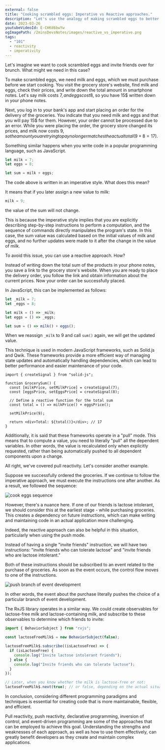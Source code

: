 ```yaml
---
external: false
title: "Cooking scrambled eggs: Imperative vs Reactive approaches."
description: "Let's use the analogy of making scrambled eggs to better understand imperative and reactive code, as well as pull and push modes."
date: 2023-03-26
youtubeVideoId: E-CHKd6bwYw
ogImagePath: /2minsDevsNotes/images/reactive_vs_imperative.png
tags:
  - "101"
  - reactivity
  - imperativity
---
```


Let's imagine we want to cook scrambled eggs and invite friends over for brunch. What might we need in this case?

To make scrambled eggs, we need milk and eggs, which we must purchase before we start cooking. You visit the grocery store's website, find milk and eggs, check their prices, and write down the total amount in smartphone notes. Let's say milk costs 7$, and eggs cost 8$, so you have 15$ written down in your phone notes.

Next, you log in to your bank's app and start placing an order for the delivery of the groceries. You indicate that you need milk and eggs and that you will pay 15$ for them. However, your order cannot be processed due to an error. While you were placing the order, the grocery store changed its prices, and milk now costs 9$, so the amount you are trying to pay no longer matches the actual total (9 + 8 = 17$).

Something similar happens when you write code in a popular programming language, such as JavaScript.

```js
let milk = 7;
let eggs = 8;

let sum = milk + eggs;
```

The code above is written in an imperative style. What does this mean?

It means that if you later assign a new value to milk:

```js
milk = 9;
```

the value of the sum will not change.

This is because the imperative style implies that you are explicitly describing step-by-step instructions to perform a computation, and the sequence of commands directly manipulates the program's state. In this case, the sum value was calculated based on the initial values of milk and eggs, and no further updates were made to it after the change in the value of milk.

To avoid this issue, you can use a reactive approach. How?

Instead of writing down the total sum of the products in your phone notes, you save a link to the grocery store's website. When you are ready to place the delivery order, you follow the link and obtain information about the current prices. Now your order can be successfully placed.

In JavaScript, this can be implemented as follows:

```js
let _milk = 7;
let _eggs = 8;

let milk = () => _milk;
let eggs = () => _eggs;

let sum = () => milk() + eggs();
```

When we reassign `_milk` to 9 and call `sum()` again, we will get the updated value.

This technique is used in modern JavaScript frameworks, such as Solid.js and Qwik. These frameworks provide a more efficient way of managing state updates and automatically handling dependencies, which can lead to better performance and easier maintenance of your code.

```tsx
import { createSignal } from "solid-js";

function GrocerySum() {
  const [milkPrice, setMilkPrice] = createSignal(7);
  const [eggsPrice, setEggsPrice] = createSignal(8);

  // Define a reactive function for the total sum
  const total = () => milkPrice() + eggsPrice();

  setMilkPrice(9);

  return <div>Total: ${total()}</div>; // 17
}
```

Additionally, it is said that these frameworks operate in a "pull" mode. This means that to compute a value, you need to literally "pull" all the dependent variables. In other words, the value is recalculated only when explicitly requested, rather than being automatically pushed to all dependent components upon a change.

All right, we've covered pull reactivity. Let's consider another example.

Suppose we successfully ordered the groceries. If we continue to follow the imperative approach, we must execute the instructions one after another. As a result, we followed the sequence:

![cook eggs sequence](https://mermaid.ink/svg/pako:eNpVjr0KwjAQgF8l3BShfYEMQn9EBScdXLIczbUNNYmkaUVK3920KuhNd9_3DTdB5RSBgPrmHlWLPrDTWVoWJ-N7CqzxriKvqd-wNN2ynF-xb3_ou81XWfDCue6DihWV_GhHHYjVsbbq25er3PEDjlEN9g9nywEJGPIGtYrPTQuREFoyJEHEVaHvJEg7xw6H4C5PW4EIfqAEhrvCQKXGxqMBUeOtp_kFfKpGfQ)

However, there's a nuance here. If one of our friends is lactose intolerant, we should consider this at the earliest stage - while purchasing groceries. This creates a dependency on future instructions, which can make writing and maintaining code in an actual application more challenging.

Indeed, the reactive approach can also be helpful in this situation, particularly when using the push mode.

Instead of having a single "invite friends" instruction, we will have two instructions: "invite friends who can tolerate lactose" and "invite friends who are lactose intolerant."

Both of these instructions should be subscribed to an event related to the purchase of groceries. As soon as the event occurs, the control flow moves to one of the instructions.

![push branch of event development](https://mermaid.ink/svg/pako:eNptjr0KwkAQhF9l2cqAvkAKRVFsxEIr4ZrlbmMO70cuG0WSvLsXFbFwqmVmvmE71NEwlli5eNc1JYHdQQXIWk62LOCtuxQwm81h1e1IS2wYqsS8GN6t1Zj1J256WE9suFkZc8vBNHCvI1BicB_OBomOEwUpfuF97GHzj9UU4E3Id-RF4hQ9J0_W5M-70VEoNXtWWObTULooVGHIPWolHh9BYymp5Sm2V5PX1pbOiTyWFbmGhycJgVdd)

In other words, the event about the purchase literally pushes the choice of a particular branch of event development.

The RxJS library operates in a similar way. We could create observables for lactose-free milk and lactose-containing milk, and subscribe to these observables to determine which friends to invite:

```ts
import { BehaviorSubject } from "rxjs";

const lactoseFreeMilk$ = new BehaviorSubject(false);

lactoseFreeMilk$.subscribe((isLactoseFree) => {
  if (isLactoseFree) {
    console.log("Invite lactose intolerant friends");
  } else {
    console.log("Invite friends who can tolerate lactose");
  }
});

// Later, when you know whether the milk is lactose-free or not:
lactoseFreeMilk$.next(true); // or false, depending on the actual situation
```

In conclusion, considering different programming paradigms and techniques is essential for creating code that is more maintainable, flexible, and efficient.

Pull reactivity, push reactivity, declarative programming, inversion of control, and event-driven programming are some of the approaches that can be employed to achieve this goal. Understanding the strengths and weaknesses of each approach, as well as how to use them effectively, can greatly benefit developers as they create and maintain complex applications.
